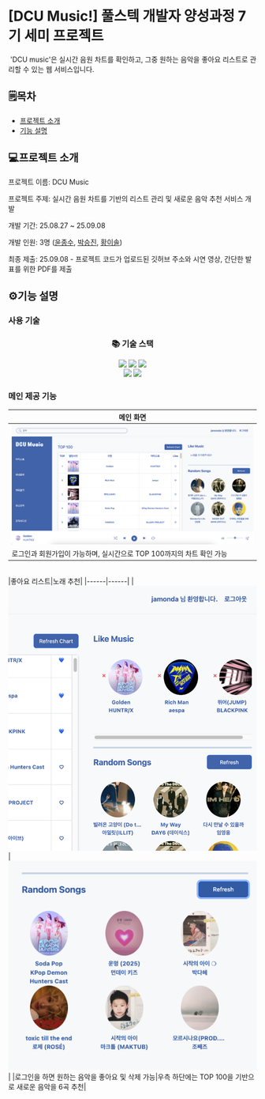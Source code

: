 # [DCU Music!] 풀스텍 개발자 양성과정 7기 세미 프로젝트
&nbsp;'DCU music'은 실시간 음원 차트를 확인하고, 그중 원하는 음악을 좋아요 리스트로 관리할 수 있는 웹 서비스입니다.

## 🗒️목차
- [프로젝트 소개](#프로젝트-소개)
- [기능 설명](#기능-설명)

## 💻프로젝트 소개
프로젝트 이름: DCU Music

프로젝트 주제: 실시간 음원 차트를 기반의 리스트 관리 및 새로운 음악 추천 서비스 개발

개발 기간: 25.08.27 ~ 25.09.08

개발 인원: 3명 ([윤종수], [박승진], [황이솔])

최종 제출: 25.09.08 - 프로젝트 코드가 업로드된 깃허브 주소와 시연 영상, 간단한 발표를 위한 PDF를 제출

## ⚙️기능 설명
### 사용 기술
<div align=center><h3>📚 기술 스택</h3></div>
<div align=center> 
  <img src="https://img.shields.io/badge/react-61DAFB?style=for-the-badge&logo=react&logoColor=black"> 
  <img src="https://img.shields.io/badge/javascript-F7DF1E?style=for-the-badge&logo=javascript&logoColor=black"> 
  <img src="https://img.shields.io/badge/mysql-4479A1?style=for-the-badge&logo=mysql&logoColor=white"> 
  <br>
  <img src="https://img.shields.io/badge/github-181717?style=for-the-badge&logo=github&logoColor=white">
  <img src="https://img.shields.io/badge/git-F05032?style=for-the-badge&logo=git&logoColor=white">
</div>

### 메인 제공 기능

|메인 화면|
|------|
|<img src="https://github.com/jamonda1/semiProject/blob/main/images/home.png?raw=true" />|
|로그인과 회원가입이 가능하며, 실시간으로 TOP 100까지의 차트 확인 가능|
<br/>
<div>
|좋아요 리스트|노래 추천|
|------|------|
|<img src="https://github.com/jamonda1/semiProject/blob/main/images/like.png?raw=true" />|<img src="https://github.com/jamonda1/semiProject/blob/main/images/recommend.png?raw=true" />|
|로그인을 하면 원하는 음악을 좋아요 및 삭제 가능|우측 하단에는 TOP 100을 기반으로 새로운 음악을 6곡 추천|
</div>

[박승진]: <https://github.com/jamonda1>
[윤종수]: <https://github.com/PongPong2>
[황이솔]: <https://github.com/yisol03>
